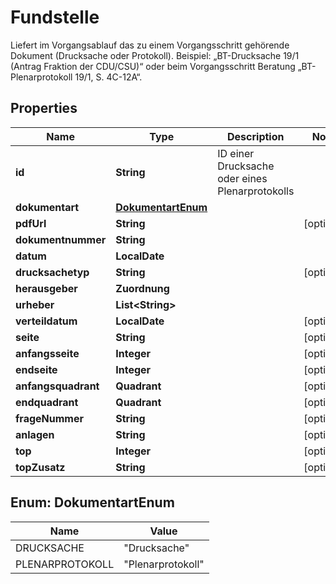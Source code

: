 

# Fundstelle

Liefert im Vorgangsablauf das zu einem Vorgangsschritt gehörende Dokument (Drucksache oder Protokoll).   Beispiel: „BT-Drucksache 19/1 (Antrag Fraktion der CDU/CSU)“ oder beim Vorgangsschritt Beratung „BT-Plenarprotokoll 19/1, S. 4C-12A“. 

## Properties

| Name | Type | Description | Notes |
|------------ | ------------- | ------------- | -------------|
|**id** | **String** | ID einer Drucksache oder eines Plenarprotokolls |  |
|**dokumentart** | [**DokumentartEnum**](#DokumentartEnum) |  |  |
|**pdfUrl** | **String** |  |  [optional] |
|**dokumentnummer** | **String** |  |  |
|**datum** | **LocalDate** |  |  |
|**drucksachetyp** | **String** |  |  [optional] |
|**herausgeber** | **Zuordnung** |  |  |
|**urheber** | **List&lt;String&gt;** |  |  |
|**verteildatum** | **LocalDate** |  |  [optional] |
|**seite** | **String** |  |  [optional] |
|**anfangsseite** | **Integer** |  |  [optional] |
|**endseite** | **Integer** |  |  [optional] |
|**anfangsquadrant** | **Quadrant** |  |  [optional] |
|**endquadrant** | **Quadrant** |  |  [optional] |
|**frageNummer** | **String** |  |  [optional] |
|**anlagen** | **String** |  |  [optional] |
|**top** | **Integer** |  |  [optional] |
|**topZusatz** | **String** |  |  [optional] |



## Enum: DokumentartEnum

| Name | Value |
|---- | -----|
| DRUCKSACHE | &quot;Drucksache&quot; |
| PLENARPROTOKOLL | &quot;Plenarprotokoll&quot; |



